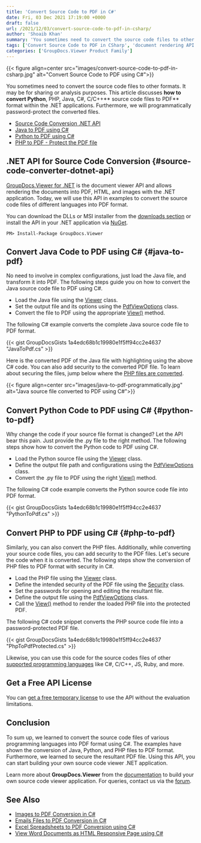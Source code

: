 ```yaml
---
title: 'Convert Source Code to PDF in C#'
date: Fri, 03 Dec 2021 17:19:00 +0000
draft: false
url: /2021/12/03/convert-source-code-to-pdf-in-csharp/
author: 'Shoaib Khan'
summary: 'You sometimes need to convert the source code files to other formats. It may be for sharing or analysis purposes. This article discusses **how to convert Python**, PHP, Java, C#, C/C++** source code files to PDF** format within the .NET applications. Furthermore, we will programmatically password-protect the converted files.'
tags: ['Convert Source Code to PDF in CSharp', 'document rendering API', 'Java to PDF', 'PHP to PDF', 'Python Code to PDF', 'Source Code to PDF', 'source code viewer']
categories: ['GroupDocs.Viewer Product Family']
---
```




{{< figure align=center src="images/convert-source-code-to-pdf-in-csharp.jpg" alt="Convert Source Code to PDF using C#">}}


You sometimes need to convert the source code files to other formats. It may be for sharing or analysis purposes. This article discusses **how to convert Python**, PHP, Java, C#, C/C++** source code files to PDF** format within the .NET applications. Furthermore, we will programmatically password-protect the converted files.

*   [Source Code Conversion .NET API](#source-code-converter-dotnet-api)
*   [Java to PDF using C#](#java-to-pdf)
*   [Python to PDF using C#](#python-to-pdf)
*   [PHP to PDF - Protect the PDF file](#php-to-pdf)

## .NET API for Source Code Conversion {#source-code-converter-dotnet-api}

[GroupDocs.Viewer for .NET](https://products.groupdocs.com/viewer/net/) is the document viewer API and allows rendering the documents into PDF, HTML, and images with the .NET application. Today, we will use this API in examples to convert the source code files of different languages into PDF format.

You can download the DLLs or MSI installer from the [downloads section](https://downloads.groupdocs.com/viewer/net) or install the API in your .NET application via [NuGet](https://www.nuget.org/packages/groupdocs.viewer).

```
PM> Install-Package GroupDocs.Viewer
```

## Convert Java Code to PDF using C# {#java-to-pdf}

No need to involve in complex configurations, just load the Java file, and transform it into PDF. The following steps guide you on how to convert the Java source code file to PDF using C#.

*   Load the Java file using the [Viewer](https://apireference.groupdocs.com/viewer/net/groupdocs.viewer/viewer) class.
*   Set the output file and its options using the [PdfViewOptions](https://apireference.groupdocs.com/viewer/net/groupdocs.viewer.options/pdfviewoptions) class.
*   Convert the file to PDF using the appropriate [View()](https://apireference.groupdocs.com/viewer/net/groupdocs.viewer/viewer/methods/view) method.

The following C# example converts the complete Java source code file to PDF format.

{{< gist GroupDocsGists 1a4edc68b1c19980e1f5ff94cc2e4637 "JavaToPdf.cs" >}}

Here is the converted PDF of the Java file with highlighting using the above C# code. You can also add security to the converted PDF file. To learn about securing the files, jump below where the [PHP files are converted](#php-to-pdf).



{{< figure align=center src="images/java-to-pdf-programmatically.jpg" alt="Java source file converted to PDF using C#">}}


## Convert Python Code to PDF using C# {#python-to-pdf}

Why change the code if your source file format is changed? Let the API bear this pain. Just provide the .py file to the right method. The following steps show how to convert the Python code to PDF using C#.

*   Load the Python source file using the [Viewer](https://apireference.groupdocs.com/viewer/net/groupdocs.viewer/viewer) class.
*   Define the output file path and configurations using the [PdfViewOptions](https://apireference.groupdocs.com/viewer/net/groupdocs.viewer.options/pdfviewoptions) class.
*   Convert the .py file to PDF using the right [View()](https://apireference.groupdocs.com/viewer/net/groupdocs.viewer/viewer/methods/view) method.

The following C# code example converts the Python source code file into PDF format.

{{< gist GroupDocsGists 1a4edc68b1c19980e1f5ff94cc2e4637 "PythonToPdf.cs" >}}

## Convert PHP to PDF using C# {#php-to-pdf}

Similarly, you can also convert the PHP files. Additionally, while converting your source code files, you can add security to the PDF files. Let's secure the code when it is converted. The following steps show the conversion of PHP files to PDF format with security in C#.

*   Load the PHP file using the [Viewer](https://apireference.groupdocs.com/viewer/net/groupdocs.viewer/viewer) class.
*   Define the intended security of the PDF file using the [Security](https://apireference.groupdocs.com/viewer/net/groupdocs.viewer.options/security) class.
*   Set the passwords for opening and editing the resultant file.
*   Define the output file using the [PdfViewOptions](https://apireference.groupdocs.com/viewer/net/groupdocs.viewer.options/pdfviewoptions) class.
*   Call the [View()](https://apireference.groupdocs.com/viewer/net/groupdocs.viewer/viewer/methods/view) method to render the loaded PHP file into the protected PDF.

The following C# code snippet converts the PHP source code file into a password-protected PDF file.

{{< gist GroupDocsGists 1a4edc68b1c19980e1f5ff94cc2e4637 "PhpToPdfProtected.cs" >}}

Likewise, you can use this code for the source codes files of other [supported programming languages](https://docs.groupdocs.com/viewer/net/supported-document-formats/) like C#, C/C++, JS, Ruby, and more.

## Get a Free API License

You can [get a free temporary license](https://purchase.groupdocs.com/temporary-license) to use the API without the evaluation limitations.

## Conclusion

To sum up, we learned to convert the source code files of various programming languages into PDF format using C#. The examples have shown the conversion of Java, Python, and PHP files to PDF format. Furthermore, we learned to secure the resultant PDF file. Using this API, you can start building your own source code viewer .NET application.

Learn more about **GroupDocs.Viewer** from the [documentation](https://docs.groupdocs.com/viewer) to build your own source code viewer application. For queries, contact us via the [forum](https://forum.groupdocs.com/).

## See Also

*   [Images to PDF Conversion in C#](https://blog.groupdocs.com/2021/05/19/convert-images-to-pdf-in-csharp/)
*   [Emails Files to PDF Conversion in C#](https://blog.groupdocs.com/2021/05/26/convert-eml-or-msg-file-to-pdf-in-csharp/)
*   [Excel Spreadsheets to PDF Conversion using C#](https://blog.groupdocs.com/2021/11/14/convert-excel-spreadsheets-to-pdf-using-csharp/)
*   [View Word Documents as HTML Responsive Page using C#](https://blog.groupdocs.com/2021/08/28/view-word-documents-as-html-responsive-page-using-csharp/)




